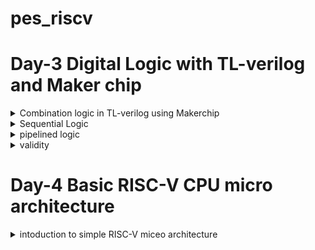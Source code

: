 # pes_riscv


# Day-3 Digital Logic with TL-verilog and Maker chip

<details>
 <summary>Combination logic in TL-verilog using Makerchip</summary>

 
**Logic gates**

![Untitled20](https://github.com/vishnupriyapesu/pes_class_asic/assets/142419649/2fcfc404-57ac-4c7f-a17e-fa6cd2510064)



**Combinational Circuit**

![21](https://github.com/vishnupriyapesu/pes_class_asic/assets/142419649/1465b70e-5607-467e-b6bf-30f6de406f96)


**Adder**

![22](https://github.com/vishnupriyapesu/pes_class_asic/assets/142419649/6f1026c3-22d0-4da9-9c2d-92e1390ecb87)


**Boolean Operators**

![23](https://github.com/vishnupriyapesu/pes_class_asic/assets/142419649/63dfca31-2e8f-4ea0-af8b-91c5d305f664)



**Mux**

![24](https://github.com/vishnupriyapesu/pes_class_asic/assets/142419649/be7aade1-8571-4a28-a89a-8d9b03b5f9cf)

**Maker chip**

> Go to the maker chip.com

> take a look at FPGA multiplier

> we can see the waveforms and top level module(desogn)


![Screenshot from 2023-10-16 22-02-53](https://github.com/vishnupriyapesu/pes_class_asic/assets/142419649/28acbfa8-f231-4ead-ba77-b8dbe0a7d98d)


**more examples using makerchip**

**1) Inverter**
<br />

     \TLV
         $reset = *reset;
   
         $out = ! $in1;
   
         // Assert these to end simulation (before Makerchip cycle limit).
         *passed = *cyc_cnt > 40;
         *failed = 1'b0;
         \SV
         endmodule

![Screenshot from 2023-10-16 22-40-20](https://github.com/vishnupriyapesu/pes_riscv/assets/142419649/c9f53fcc-133c-489f-bab0-240cafbbf59b)



**2) OR gate**


<br />

       \TLV
        $reset = *reset;
   
       $out = $in1 | $in2;
   
       // Assert these to end simulation (before Makerchip cycle limit).
       *passed = *cyc_cnt > 40;
       *failed = 1'b0;
       \SV
       endmodule

![Screenshot from 2023-10-16 22-50-38](https://github.com/vishnupriyapesu/pes_riscv/assets/142419649/61b96a18-5ea5-4f63-bcd7-9226d5982564)


**3)Explicitly adding the only 4 bits of the inputs using +**

<br />

       \TLV
          $reset = *reset;
          
          $out[4:0] = $in1[3:0] + $in2[3:0];
          // Assert these to end simulation (before Makerchip cycle limit).
          *passed = *cyc_cnt > 40;
          *failed = 1'b0;
       \SV
          endmodule

          


![Screenshot from 2023-10-16 22-54-21](https://github.com/vishnupriyapesu/pes_riscv/assets/142419649/3da109b3-498b-4a4a-bd68-4c381a3af4e7)



**4)Mux with 1-bit input**


<br />
       \TLV
          $reset = *reset;
          
          $out = $sel ? $in1 : $in2;
          // Assert these to end simulation (before Makerchip cycle limit).
          *passed = *cyc_cnt > 40;
          *failed = 1'b0;
       \SV
          endmodule

![Screenshot from 2023-10-16 22-56-12](https://github.com/vishnupriyapesu/pes_riscv/assets/142419649/60013cc0-de22-483a-aef4-60e167a4fb38)



**5)Mux with 8-bit inputs**

<br />


       \TLV
          $reset = *reset;
          
          $out[7:0] = $sel ? $in1[7:0] : $in2[7:0];
          // Assert these to end simulation (before Makerchip cycle limit).
          *passed = *cyc_cnt > 40;
          *failed = 1'b0;
       \SV
          endmodule


 
![Screenshot from 2023-10-16 22-58-37](https://github.com/vishnupriyapesu/pes_riscv/assets/142419649/f22d4542-cd75-4be3-a621-7fd1d0647bfd)


</details>



<details>
<summary>Sequential Logic</summary>

**1)D flip flop**

A D flip-flop, also known as a Data or Delay flip-flop, is a fundamental digital electronic circuit that stores a single binary bit of information. 
It is a type of bistable multivibrator, which means it has two stable states.


<br />
       \TLV
          $reset = *reset;
          
          $out = $reset ? 0 : $data_in;
          
          // Assert these to end simulation (before Makerchip cycle limit).
          *passed = *cyc_cnt > 40;
          *failed = 1'b0;
       \SV
          endmodule


![Screenshot from 2023-10-16 23-40-55](https://github.com/vishnupriyapesu/pes_riscv/assets/142419649/056dc121-dd0d-4968-afcf-55345cee8f6a)



**2)fibonacci series**


 > The Fibonacci series is a sequence of numbers in which each number is the sum of the two preceding ones. It typically starts with 0 and 1. So, the Fibonacci series begins as follows:

0, 1, 1, 2, 3, 5, 8, 13, 21, 34, ...



<br />

       \TLV
          $reset = *reset;
          
          $num[31:0] = $reset ? 1 : (>>1$num + >>2$num);
          
          // Assert these to end simulation (before Makerchip cycle limit).
          *passed = *cyc_cnt > 40;
          *failed = 1'b0;


![Screenshot from 2023-10-16 23-46-30](https://github.com/vishnupriyapesu/pes_riscv/assets/142419649/a967717d-6d91-48bc-9ba2-ef0e47accc6c)


**3)counters**

<br />

      \TLV
         $reset = *reset;
         
         $cnt[1:0] = $reset ? (0) : (>>1$cnt[1:0] + 1) ;


![Screenshot from 2023-10-16 23-49-43](https://github.com/vishnupriyapesu/pes_riscv/assets/142419649/bead905c-b7ac-4707-93c7-66079c4c5b66)

## Representation of constant in verilog

'0: All 0s (width based on context). 'X: All DONT-CARE bits. 16’d5: 16-bit decimal 5. 5'b00XX1: 5-bit value with DONT-CARE bits. 1: 32-bit (signed) 1.

Our simulator configuration: 

● will zero-extend or truncate when widths are mismatched (without warning) 

● uses 2-state simulation (no X’s)

**4)sequential calculator**


<br />

        \TLV
           $reset = *reset;
           
           $val1[31:0] = >>1$out;
           $val2[31:0] = $rand1[3:0];
           $sum = $val1 + $val2;
           $diff = $val1 - $val2;
           $prod = $val1 * $val2;
           $quot = $val1 / $val2;
           
           $out = $reset ? ( $op[1]?($op[0] ? $quot : $prod):($op[0] ? $diff : $sum) ) : 0;
           // $out = op[1]?(op[0] ? $quot : $prod):(op[0] ? $diff : $sum);
           
           
           // Assert these to end simulation (before Makerchip cycle limit).
           *passed = *cyc_cnt > 40;
           *failed = 1'b0;**



   ![Screenshot from 2023-10-16 23-53-00](https://github.com/vishnupriyapesu/pes_riscv/assets/142419649/e318c12d-0d16-465c-8083-7c8d97873d51)



</details>

<details>
<summary>pipelined logic</summary>


Pipeline Pythagoras's Theorem

![Screenshot from 2023-10-17 21-59-52](https://github.com/vishnupriyapesu/pes_riscv/assets/142419649/d19169c2-6f14-44a4-b955-4378ac087ffb)



<br />
      `include "sqrt32.v";
      |calc\
            @1
               $aa_sq[31:0] = $aa * $aa;
               $bb_sq[31:0] = $bb * $bb;
               
            @2
               $cc_sq[31:0] = $aa_sq + $bb_sq;
            @3
               $cc[31:0] = sqrt($cc_sq);


![Screenshot from 2023-10-17 22-08-22](https://github.com/vishnupriyapesu/pes_riscv/assets/142419649/5f897348-3e49-4ba0-be96-13788941e78a)


 **No impact no behavior:**

<br />
      `include "sqrt32.v";
      |calc\
            @1
               $aa_sq[7:0] = $aa * $aa;
               $bb_sq[7:0] = $bb * $bb;
               
            @2
               $cc_sq[7:0] = $aa_sq + $bb_sq;
            @3
               $cc[7:0] = sqrt($cc_sq);



![Screenshot from 2023-10-17 22-11-15](https://github.com/vishnupriyapesu/pes_riscv/assets/142419649/f2b8ebb6-77ae-4396-be96-bd56ab79b059)




- Retiming changes in system verilog is very bug-prone, so it is easy to make these vhanges in tlverilog.



- In makerchip waveform viewer the output will be captured according to the time, so if there are 3 stages in the logic then the output of the present inputs will be after two cycles.



**pipeline logic advantage:**


- In a non-pipelined system, a single operation may span multiple clock cycles, resulting in a relatively slow completion time. However, by introducing pipelining, the operation is divided into distinct stages, each executed in a single clock cycle. This architectural approach not only speeds up individual stages but also allows for concurrent execution of multiple stages. When pipelining is coupled with a higher clock frequency, it leads to a substantial reduction in the overall time required to finish an operation.



- Pipelining enables the parallel execution of various stages within an operation. As each stage is designed to be completed swiftly, the entire operation can be processed more efficiently. This enhanced throughput, when combined with an increased clock frequency, results in the ability to handle a greater number of operations within the same unit of time**



    **syntax of TLverilog**

Type of an identifier determined by symbol prefix and case/delimitation style.

Based on the first two letters of the variables:


- $lower_case: pipe signa 
    
- $CamelCase: state signal (technically, this is “Pascal case”)
    
- UPPER_CASE: keyword signal
    
- ">>" 1 : Ahead by 1.



**lab (pipeline)**


<br />
       \TLV
          $reset = *reset;
          
          |comp
             @1
                $err1 = $bad_input | $illegal_op ;
             @3 
                $err2 = $overflow | $err1 ;
             @6
                $err3 = $err2 || $div_by_zero;
          
          
          
          
          // Assert these to end simulation (before Makerchip cycle limit).
          *passed = *cyc_cnt > 40;

          *failed = 1'b0;
       \SV
          endmodule

    

![Screenshot from 2023-10-17 22-24-35](https://github.com/vishnupriyapesu/pes_riscv/assets/142419649/83df1557-8ffa-45db-b4f4-07ac1455d2c4)



**counter and calculator in pipeline:**


<br />

        \TLV
           
           |calc
              @1
                 $reset = *reset;
                 $cnt[1:0] = $reset ? (0) : (>>1$cnt[1:0] + 1) ;
                 
                 $val1[31:0] = >>1$out;
                 $val2[31:0] = $rand1[3:0];
                 $sum = $val1 + $val2;
                 $diff = $val1 - $val2;
                 $prod = $val1 * $val2;
                 $quot = $val1 / $val2;
                 $out = $reset ? ( $op[1]?($op[0] ? $quot : $prod):($op[0] ? $diff : $sum) ) : 0;
           
           // $out = op[1]?(op[0] ? $quot : $prod):(op[0] ? $diff : $sum);
           

![Screenshot from 2023-10-17 22-29-28](https://github.com/vishnupriyapesu/pes_riscv/assets/142419649/96789112-e280-4bae-9c8f-28dabc22e3cb)


**2-cycle calculator**

<br />
      \TLV
         
         |calc
            @1
               $val1[31:0] = >>2$out;
               $val2[31:0] = $rand1[3:0];
               $sum[31:0] = $val1[31:0] + $val2[31:0];
               $diff[31:0] = $val1[31:0] - $val2[31:0];
               $prod[31:0] = $val1[31:0] * $val2[31:0];
               $quot[31:0] = $val1[31:0] / $val2[31:0];
               
      
            @2
               $reset = *reset;
               $valid = $reset ? (0) : (>>1$valid + 1) ;
               $op[1:0] = $reset | $valid ;
               $out[32:0] = $op[1] ? ($op[0] ? $quot[31:0] : $prod[31:0]) : ($op[0] ? $diff[31:0] : $sum[31:0]) ;
         // $out = op[1]?(op[0] ? $quot : $prod):(op[0] ? $diff : $sum);
         
         
         
         // Assert these to end simulation (before Makerchip cycle limit).
         *passed = *cyc_cnt > 40;
         *failed = 1'b0;



![Screenshot from 2023-10-17 22-32-29](https://github.com/vishnupriyapesu/pes_riscv/assets/142419649/74dcaaf8-e0cb-49d4-badf-0fc580099338)


</details>

<details>
<summary>validity</summary>


**Validity provides:**

- Easier debug
- Cleaner design
- Better error checking
- Automated clock gating


**clock gating**

- Used to save power while transferring clock.
- Clock signals are distributed to EVERY flip-flop.
- clocks toggle twice per cycle.
- This consumes power.
- Clock gating avoids toggling clock signals.


**file structure in makerchip**

- \m5_TLV_version 1d: tl-x.org :- Version of makerchip being used and tl-x.org contains tyhe documentation
 - m5 :- Macro language used for processsing.
 - m5_makerchip_module :- Expands the inputs and outputs in the NAV file.
 - \sv :- The system verilog codes.
 - \TLV :- Where tlverilog code is defined.


**Distance Accumulator**

![Screenshot from 2023-10-18 18-52-12](https://github.com/vishnupriyapesu/pes_riscv/assets/142419649/e1dfdf26-48be-4a72-8769-648513d53d30)

<br />


     \SV
     `include "sqrt32.v";
     
     \TLV
        $reset = *reset;
        
        |calc
           @1
              $reset = *reset ;
           ?$valid
              @1
                 $aa_sq[31:0] = $aa * $aa;
                 $bb_sq[31:0] = $bb * $bb;
     
              @2
                 $cc_sq[31:0] = $aa_sq + $bb_sq;
              @3
                 $cc[31:0] = sqrt($cc_sq);
           @4
              $tot_dst = $reset ? 0 : ($valid ? >>1$tot_dst + $cc : >>1$tot_dst) ;


![Screenshot from 2023-10-18 18-55-22](https://github.com/vishnupriyapesu/pes_riscv/assets/142419649/9cdbf1b0-4906-42e1-a44c-12576ddb7ecb)


**cycle calculator with validity**

$valid_or_reset = $valid || $reset; as a when condition for calculation instead of zeroing $out.


<br />

      \TLV
         $reset = *reset;
         |clac  
            @1
               $reset = *reset ;
            ?$valid
               @1
                  
                  $val1[31:0] = >>2$out[31:0];
                  $sum = $val1 + $val2;
                  $diff = $val1 - $val2;
                  $prod = $val1 * $val2;
                  $quot = $val1 / $val2;
                  $valid = >>1$valid +1 ;
                  $valid_or_reset = $valid || $reset;
            @2
               $out[31:0] = $valid_or_reset ? ($op[1]?($op[0] ? $quot : $prod) : ($op[0] ? $diff : $sum) ) : 0 ;


![Screenshot from 2023-10-18 19-11-01](https://github.com/vishnupriyapesu/pes_riscv/assets/142419649/429fb532-0287-4bd0-bfcd-64a83c47e7be)


        

</details>


# Day-4 Basic RISC-V CPU micro architecture


<details>
<summary>intoduction to simple RISC-V miceo architecture</summary>

**RISC-V block diagram**

![Screenshot from 2023-10-19 09-20-03](https://github.com/vishnupriyapesu/pes_riscv/assets/142419649/4758a11c-1e9e-4c8b-bab8-80d1e361c4b9)

 1) Instruction Fetch (IF):
The processor fetches the instruction from memory. The program counter (PC) is used to determine the address of the next instruction in memory.
The instruction is loaded into the instruction register (IR) for decoding.

2) Instruction Decode (ID):
The processor decodes the instruction in the instruction register.
The opcode (operation code) is identified, and the necessary control signals are generated based on the opcode.

3) Execute (EX):
The processor performs the operation specified by the instruction.
For arithmetic and logical operations, the ALU (Arithmetic Logic Unit) performs the computation.
Memory addresses are calculated for load and store instructions.

4) Memory Access (MEM):
If the instruction involves accessing memory (such as a load or store operation), the memory address is sent to the memory unit.
For a load operation, data is read from memory and stored in a register.
For a store operation, data from a register is written to the memory location.

5) Write Back (WB):
The result of the instruction is written back to the destination register.
For instructions that produce a result (such as arithmetic or logical operations), the result is stored in the specified register.

  

 
